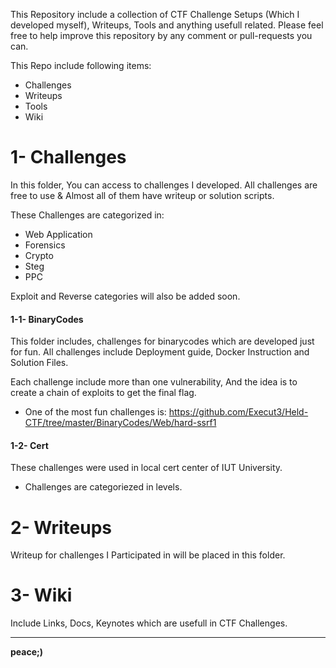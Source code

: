 This Repository include a collection of CTF Challenge Setups (Which I developed myself), Writeups, Tools and anything usefull related.
Please feel free to help improve this repository by any comment or pull-requests you can.

This Repo include following items:

- Challenges
- Writeups
- Tools
- Wiki

# 1- Challenges

In this folder, You can access to challenges I developed. All challenges are free to use & Almost all of them have writeup or solution scripts.

These Challenges are categorized in:

- Web Application 
- Forensics
- Crypto
- Steg
- PPC 

Exploit and Reverse categories will also be added soon.

#### 1-1- BinaryCodes
This folder includes, challenges for binarycodes which are developed just for fun.
All challenges include Deployment guide, Docker Instruction and Solution Files.

Each challenge include more than one vulnerability, And the idea is to create a chain of exploits to get the final flag.

- One of the most fun challenges is: https://github.com/Execut3/Held-CTF/tree/master/BinaryCodes/Web/hard-ssrf1


#### 1-2- Cert
These challenges were used in local cert center of IUT University.

- Challenges are categoriezed in levels.


# 2- Writeups

Writeup for challenges I Participated in will be placed in this folder. 

# 3- Wiki

Include Links, Docs, Keynotes which are usefull in CTF Challenges.

----

**peace;)**
